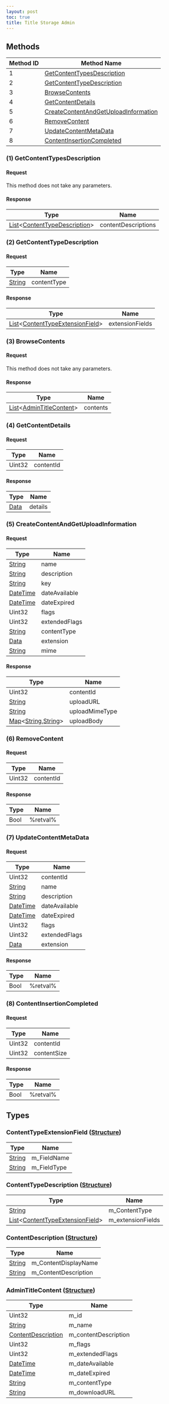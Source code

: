 ```yaml
---
layout: post
toc: true
title: Title Storage Admin
---
```


## Methods

| Method ID | Method Name                                                                     |
| --------- | ------------------------------------------------------------------------------- |
| 1         | [GetContentTypesDescription](#1-getcontenttypesdescription)                     |
| 2         | [GetContentTypeDescription](#2-getcontenttypedescription)                       |
| 3         | [BrowseContents](#3-browsecontents)                                             |
| 4         | [GetContentDetails](#4-getcontentdetails)                                       |
| 5         | [CreateContentAndGetUploadInformation](#5-createcontentandgetuploadinformation) |
| 6         | [RemoveContent](#6-removecontent)                                               |
| 7         | [UpdateContentMetaData](#7-updatecontentmetadata)                               |
| 8         | [ContentInsertionCompleted](#8-contentinsertioncompleted)                       |

### (1) GetContentTypesDescription

#### Request
This method does not take any parameters.

#### Response

| Type                                                                          | Name                |
| ----------------------------------------------------------------------------- | ------------------- |
| [List]&#x3C;[ContentTypeDescription](#contenttypedescription-structure)&#x3E; | contentDescriptions |

### (2) GetContentTypeDescription

#### Request

| Type     | Name        |
| -------- | ----------- |
| [String] | contentType |

#### Response

| Type                                                                                | Name            |
| ----------------------------------------------------------------------------------- | --------------- |
| [List]&#x3C;[ContentTypeExtensionField](#contenttypeextensionfield-structure)&#x3E; | extensionFields |

### (3) BrowseContents

#### Request
This method does not take any parameters.

#### Response

| Type                                                                | Name     |
| ------------------------------------------------------------------- | -------- |
| [List]&#x3C;[AdminTitleContent](#admintitlecontent-structure)&#x3E; | contents |

### (4) GetContentDetails

#### Request

| Type   | Name      |
| ------ | --------- |
| Uint32 | contentId |

#### Response

| Type   | Name    |
| ------ | ------- |
| [Data] | details |

### (5) CreateContentAndGetUploadInformation

#### Request

| Type       | Name          |
| ---------- | ------------- |
| [String]   | name          |
| [String]   | description   |
| [String]   | key           |
| [DateTime] | dateAvailable |
| [DateTime] | dateExpired   |
| Uint32     | flags         |
| Uint32     | extendedFlags |
| [String]   | contentType   |
| [Data]     | extension     |
| [String]   | mime          |

#### Response

| Type                               | Name           |
| ---------------------------------- | -------------- |
| Uint32                             | contentId      |
| [String]                           | uploadURL      |
| [String]                           | uploadMimeType |
| [Map]&#x3C;[String],[String]&#x3E; | uploadBody     |

### (6) RemoveContent

#### Request

| Type   | Name      |
| ------ | --------- |
| Uint32 | contentId |

#### Response

| Type | Name     |
| ---- | -------- |
| Bool | %retval% |

### (7) UpdateContentMetaData

#### Request

| Type       | Name          |
| ---------- | ------------- |
| Uint32     | contentId     |
| [String]   | name          |
| [String]   | description   |
| [DateTime] | dateAvailable |
| [DateTime] | dateExpired   |
| Uint32     | flags         |
| Uint32     | extendedFlags |
| [Data]     | extension     |

#### Response

| Type | Name     |
| ---- | -------- |
| Bool | %retval% |

### (8) ContentInsertionCompleted

#### Request

| Type   | Name        |
| ------ | ----------- |
| Uint32 | contentId   |
| Uint32 | contentSize |

#### Response

| Type | Name     |
| ---- | -------- |
| Bool | %retval% |

## Types

### ContentTypeExtensionField ([Structure])

| Type     | Name        |
| -------- | ----------- |
| [String] | m_FieldName |
| [String] | m_FieldType |

### ContentTypeDescription ([Structure])

| Type                                                                                | Name              |
| ----------------------------------------------------------------------------------- | ----------------- |
| [String]                                                                            | m_ContentType     |
| [List]&#x3C;[ContentTypeExtensionField](#contenttypeextensionfield-structure)&#x3E; | m_extensionFields |

### ContentDescription ([Structure])

| Type     | Name                 |
| -------- | -------------------- |
| [String] | m_ContentDisplayName |
| [String] | m_ContentDescription |

### AdminTitleContent ([Structure])

| Type                                                | Name                 |
| --------------------------------------------------- | -------------------- |
| Uint32                                              | m_id                 |
| [String]                                            | m_name               |
| [ContentDescription](#contentdescription-structure) | m_contentDescription |
| Uint32                                              | m_flags              |
| Uint32                                              | m_extendedFlags      |
| [DateTime]                                          | m_dateAvailable      |
| [DateTime]                                          | m_dateExpired        |
| [String]                                            | m_contentType        |
| [String]                                            | m_downloadURL        |

[Result]: /docs/nex/types#result
[String]: /docs/nex/types#string
[Buffer]: /docs/nex/types#buffer
[qBuffer]: /docs/nex/types#qbuffer
[List]: /docs/nex/types#list
[Map]: /docs/nex/types#map
[DateTime]: /docs/nex/types#datetime
[Structure]: /docs/nex/types#structure
[Data]: /docs/nex/types#anydataholder
[StationURL]: /docs/nex/types#stationurl
[Variant]: /docs/nex/types#variant
[PID]: /docs/nex/types#pid
